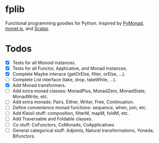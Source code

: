 # fplib
Functional programming goodies for Python. Inspired by [PyMonad](https://github.com/fnl/pymonad),
[monet.js](https://monet.github.io/monet.js/), and [Scalaz](https://github.com/scalaz/scalaz).

# Todos
  - [x] Tests for all Monoid instances.
  - [x] Tests for all Functor, Applicative, and Monad instances.
  - [x] Complete Maybe interace (getOrElse, filter, orElse, ...).
  - [ ] Complete List interface (take, drop, takeWhile, ...).
  - [x] Add Monad transformers.
  - [ ] Add extra monad classes: MonadPlus, MonadZero, MonadState, MonadWrite, etc.
  - [ ] Add extra monads: Pairs, Either, Writer, Free, Continuation.
  - [ ] Define convenience monad functions: sequence, when, join, etc.
  - [ ] Add Kleisli stuff: composition, filterM, mapM, foldM, etc.
  - [ ] Add Traversable and Foldable classes.
  - [ ] Co stuff: CoFunctors, CoMonads, CoApplicatives
  - [ ] General categorical stuff: Adjoints, Natural transformations, Yoneda, Bifunctors.
